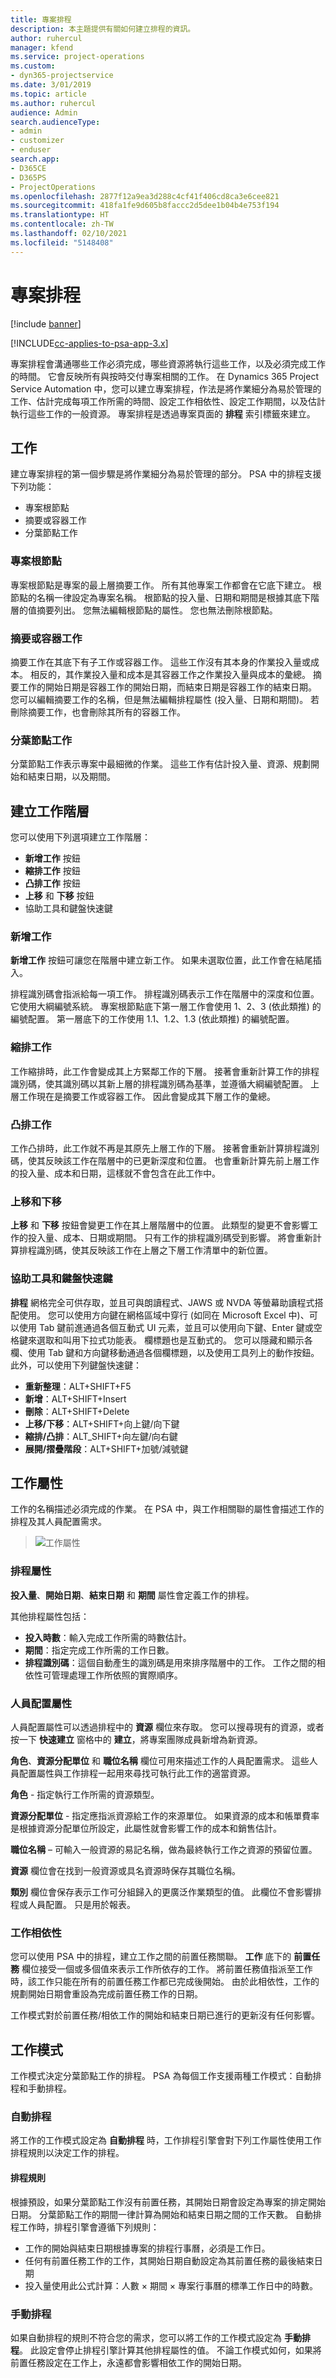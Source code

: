 ```yaml
---
title: 專案排程
description: 本主題提供有關如何建立排程的資訊。
author: ruhercul
manager: kfend
ms.service: project-operations
ms.custom:
- dyn365-projectservice
ms.date: 3/01/2019
ms.topic: article
ms.author: ruhercul
audience: Admin
search.audienceType:
- admin
- customizer
- enduser
search.app:
- D365CE
- D365PS
- ProjectOperations
ms.openlocfilehash: 2877f12a9ea3d288c4cf41f406cd8ca3e6cee821
ms.sourcegitcommit: 418fa1fe9d605b8faccc2d5dee1b04b4e753f194
ms.translationtype: HT
ms.contentlocale: zh-TW
ms.lasthandoff: 02/10/2021
ms.locfileid: "5148408"
---
```

# <a name="project-schedules"></a>專案排程 

[!include [banner](../includes/psa-now-project-operations.md)]

[!INCLUDE[cc-applies-to-psa-app-3.x](../includes/cc-applies-to-psa-app-3x.md)]

專案排程會溝通哪些工作必須完成，哪些資源將執行這些工作，以及必須完成工作的時間。 它會反映所有與按時交付專案相關的工作。 在 Dynamics 365 Project Service Automation 中，您可以建立專案排程，作法是將作業細分為易於管理的工作、估計完成每項工作所需的時間、設定工作相依性、設定工作期間，以及估計執行這些工作的一般資源。 專案排程是透過專案頁面的 **排程** 索引標籤來建立。
 
## <a name="tasks"></a>工作

建立專案排程的第一個步驟是將作業細分為易於管理的部分。 PSA 中的排程支援下列功能：

- 專案根節點
- 摘要或容器工作
- 分葉節點工作

### <a name="project-root-node"></a>專案根節點

專案根節點是專案的最上層摘要工作。 所有其他專案工作都會在它底下建立。 根節點的名稱一律設定為專案名稱。 根節點的投入量、日期和期間是根據其底下階層的值摘要列出。 您無法編輯根節點的屬性。 您也無法刪除根節點。

### <a name="summary-or-container-tasks"></a>摘要或容器工作 

摘要工作在其底下有子工作或容器工作。 這些工作沒有其本身的作業投入量或成本。 相反的，其作業投入量和成本是其容器工作之作業投入量與成本的彙總。 摘要工作的開始日期是容器工作的開始日期，而結束日期是容器工作的結束日期。 您可以編輯摘要工作的名稱，但是無法編輯排程屬性 (投入量、日期和期間)。 若刪除摘要工作，也會刪除其所有的容器工作。

### <a name="leaf-node-tasks"></a>分葉節點工作

分葉節點工作表示專案中最細微的作業。 這些工作有估計投入量、資源、規劃開始和結束日期，以及期間。
 
## <a name="creating-a-task-hierarchy"></a>建立工作階層

您可以使用下列選項建立工作階層：

- **新增工作** 按鈕
- **縮排工作** 按鈕
- **凸排工作** 按鈕
- **上移** 和 **下移** 按鈕
- 協助工具和鍵盤快速鍵

### <a name="add-task"></a>新增工作

**新增工作** 按鈕可讓您在階層中建立新工作。 如果未選取位置，此工作會在結尾插入。 

排程識別碼會指派給每一項工作。 排程識別碼表示工作在階層中的深度和位置。 它使用大綱編號系統。 專案根節點底下第一層工作會使用 1、2、3 (依此類推) 的編號配置。 第一層底下的工作使用 1.1、1.2、1.3 (依此類推) 的編號配置。

### <a name="indent-task"></a>縮排工作

工作縮排時，此工作會變成其上方緊鄰工作的下層。 接著會重新計算工作的排程識別碼，使其識別碼以其新上層的排程識別碼為基準，並遵循大綱編號配置。 上層工作現在是摘要工作或容器工作。 因此會變成其下層工作的彙總。

### <a name="outdent-task"></a>凸排工作 

工作凸排時，此工作就不再是其原先上層工作的下層。 接著會重新計算排程識別碼，使其反映該工作在階層中的已更新深度和位置。 也會重新計算先前上層工作的投入量、成本和日期，這樣就不會包含在此工作中。

### <a name="move-up-and-move-down"></a>上移和下移 

**上移** 和 **下移** 按鈕會變更工作在其上層階層中的位置。 此類型的變更不會影響工作的投入量、成本、日期或期間。 只有工作的排程識別碼受到影響。 將會重新計算排程識別碼，使其反映該工作在上層之下層工作清單中的新位置。

### <a name="accessibility-and-keyboard-shortcuts"></a>協助工具和鍵盤快速鍵

**排程** 網格完全可供存取，並且可與朗讀程式、JAWS 或 NVDA 等螢幕助讀程式搭配使用。 您可以使用方向鍵在網格區域中穿行 (如同在 Microsoft Excel 中)、可以使用 Tab 鍵前進通過各個互動式 UI 元素，並且可以使用向下鍵、Enter 鍵或空格鍵來選取和叫用下拉式功能表。 欄標題也是互動式的。 您可以隱藏和顯示各欄、使用 Tab 鍵和方向鍵移動通過各個欄標題，以及使用工具列上的動作按鈕。 此外，可以使用下列鍵盤快速鍵：

- **重新整理**：ALT+SHIFT+F5
- **新增**：ALT+SHIFT+Insert
- **刪除**：ALT+SHIFT+Delete
- **上移/下移**：ALT+SHIFT+向上鍵/向下鍵
- **縮排/凸排**：ALT_SHIFT+向左鍵/向右鍵
- **展開/摺疊階段**：ALT+SHIFT+加號/減號鍵

## <a name="task-attributes"></a>工作屬性

工作的名稱描述必須完成的作業。 在 PSA 中，與工作相關聯的屬性會描述工作的排程及其人員配置需求。

> ![工作屬性](media/project-2.png)
 
### <a name="schedule-attributes"></a>排程屬性

**投入量**、**開始日期**、**結束日期** 和 **期間** 屬性會定義工作的排程。

其他排程屬性包括：

- **投入時數**：輸入完成工作所需的時數估計。 
- **期間**：指定完成工作所需的工作日數。
- **排程識別碼**：這個自動產生的識別碼是用來排序階層中的工作。 工作之間的相依性可管理處理工作所依照的實際順序。
 
### <a name="staffing-attributes"></a>人員配置屬性

人員配置屬性可以透過排程中的 **資源** 欄位來存取。 您可以搜尋現有的資源，或者按一下 **快速建立** 窗格中的 **建立**，將專案團隊成員新增為新資源。

**角色**、**資源分配單位** 和 **職位名稱** 欄位可用來描述工作的人員配置需求。 這些人員配置屬性與工作排程一起用來尋找可執行此工作的適當資源。

**角色** - 指定執行工作所需的資源類型。

**資源分配單位** - 指定應指派資源給工作的來源單位。 如果資源的成本和帳單費率是根據資源分配單位所設定，此屬性就會影響工作的成本和銷售估計。

**職位名稱** – 可輸入一般資源的易記名稱，做為最終執行工作之資源的預留位置。

**資源** 欄位會在找到一般資源或具名資源時保存其職位名稱。

**類別** 欄位會保存表示工作可分組歸入的更廣泛作業類型的值。 此欄位不會影響排程或人員配置。 只是用於報表。

### <a name="task-dependencies"></a>工作相依性 

您可以使用 PSA 中的排程，建立工作之間的前置任務關聯。 **工作** 底下的 **前置任務** 欄位接受一個或多個值來表示工作所依存的工作。 將前置任務值指派至工作時，該工作只能在所有的前置任務工作都已完成後開始。 由於此相依性，工作的規劃開始日期會重設為完成前置任務工作的日期。

工作模式對於前置任務/相依工作的開始和結束日期已進行的更新沒有任何影響。

## <a name="task-mode"></a>工作模式 

工作模式決定分葉節點工作的排程。 PSA 為每個工作支援兩種工作模式：自動排程和手動排程。

### <a name="auto-scheduling"></a>自動排程 
 
將工作的工作模式設定為 **自動排程** 時，工作排程引擎會對下列工作屬性使用工作排程規則以決定工作的排程。

#### <a name="scheduling-rules"></a>排程規則

根據預設，如果分葉節點工作沒有前置任務，其開始日期會設定為專案的排定開始日期。 分葉節點工作的期間一律計算為開始和結束日期之間的工作天數。 自動排程工作時，排程引擎會遵循下列規則：

- 工作的開始與結束日期根據專案的排程行事曆，必須是工作日。 
- 任何有前置任務工作的工作，其開始日期自動設定為其前置任務的最後結束日期
- 投入量使用此公式計算：人數 × 期間 × 專案行事曆的標準工作日中的時數。

### <a name="manual-scheduling"></a>手動排程

如果自動排程的規則不符合您的需求，您可以將工作的工作模式設定為 **手動排程**。 此設定會停止排程引擎計算其他排程屬性的值。 不論工作模式如何，如果將前置任務設定在工作上，永遠都會影響相依工作的開始日期。
